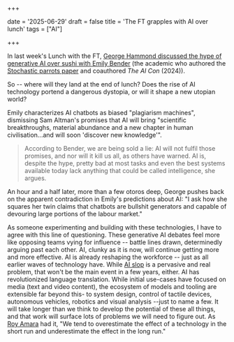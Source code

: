 +++

date = '2025-06-29'
draft = false
title = 'The FT grapples with AI over lunch'
tags = ["AI"]

+++

In last week's Lunch with the FT, [George Hammond discussed the hype of generative AI over sushi with Emily Bender](https://www.ft.com/content/9029cc1c-4a3f-42ca-9939-f3ef8e8336ae) (the academic who authored the [Stochastic parrots paper](https://dl.acm.org/doi/10.1145/3442188.3445922) and coauthored _The AI Con_ (2024)).  

So -- where will they land at the end of lunch? Does the rise of AI technology portend a dangerous dystopia, or will it  shape a new utopian world?

<!--more-->

Emily characterizes AI chatbots as biased "plagiarism machines", dismissing Sam Altman's promises that AI will bring "scientific breakthroughs, material abundance and a new chapter in human civilisation...and will soon 'discover new knowledge'".

> According to Bender, we are being sold a lie: AI will not fulfil those promises, and nor will it kill us all, as others have warned. AI is, despite the hype, pretty bad at most tasks and even the best systems available today lack anything that could be called intelligence, she argues.

An hour and a half later, more than a few otoros deep, George pushes back on the apparent contradiction in Emily's predictions about AI: "I ask how she squares her twin claims that chatbots are bullshit generators and capable of devouring large portions of the labour market." 

As someone experimenting and building with these technologies, I have to agree with this line of questioning. These generative AI debates feel more like opposing teams vying for influence -- battle lines drawn, determinedly arguing past each other. AI, clunky as it is now, will continue getting more and more effective. AI is already reshaping the workforce -- just as all earlier waves of technology have. While [AI slop]("/posts/2025/06/ai-slop-two-videos-on-the-perils-of-generative-ai/") is a pervasive and real problem, that won't be the main event in a few years, either. AI has revolutionized language translation. While initial use-cases have focused on media (text and video content), the ecosystem of models and tooling are extensible far beyond this- to system design, control of tactile devices, autonomous vehicles, robotics and visual analysis --just to name a few. It will take longer than we think to develop the potential of these all things, and that work will surface lots of problems we will need to figure out. As [Roy Amara](https://en.wikipedia.org/wiki/Roy_Amara) had it, "We tend to overestimate the effect of a technology in the short run and underestimate the effect in the long run."

